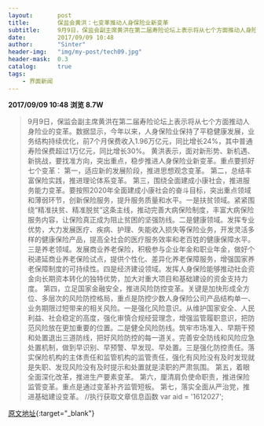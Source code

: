 ```yaml
---
layout:       post
title:        保监会黄洪：七变革推动人身保险业新变革
subtitle:     9月9日，保监会副主席黄洪在第二届寿险论坛上表示将从七个方面推动人身险业的变革。
date:         2017/09/09 10:48
author:       "Sinter"
header-img:   "img/my-post/tech09.jpg"
header-mask:  0.3
catalog:      true
tags:
    - 界面新闻
---
```


**2017/09/09 10:48**  **浏览 8.7W**

> 9月9日，保监会副主席黄洪在第二届寿险论坛上表示将从七个方面推动人身险业的变革。数据显示，今年以来，人身保险业保持了平稳健康发展，业务结构持续优化，前7个月保费收入1.96万亿元，同比增长24%，其中普通寿险保费超过1万亿元，同比增长30%。
黄洪表示，面对新形势、新机遇、新挑战，要找准方向，突出重点，稳步推进人身保险业新变革。重点要抓好七个变革：
第一，适应新的发展阶段，推进思想观念变革。
第二，总结丰富保险实践，推进理论体系变革。
第三，围绕全面建成小康社会，推进服务能力变革。要按照2020年全面建成小康社会的奋斗目标，突出重点领域和薄弱环节，创新保险服务，提升服务质量和水平。一是扶贫领域。紧紧围绕“精准扶贫、精准脱贫”这条主线，推动完善大病保险制度，丰富大病保险服务内容，让保险真正成为阻止贫困的坚强防线。二是健康领域。发挥专业优势，大力发展医疗、疾病、护理、失能收入损失等保险业务，开发灵活多样的健康保险产品，提高全社会的医疗服务效率和老百姓的健康保障水平。三是养老领域。发展商业养老保险，积极参与企业年金和职业年金，做好个税递延商业养老保险试点，提供个性化、差异化养老保障服务，增强国家养老保障制度的可持续性。四是经济建设领域。发挥人身保险能够推动社会资金向长期资本转化的独特优势，加大对重大项目和基础建设的资金支持力度。
第四，立足国家金融安全，推进风险防控变革。关键是加快形成全方位、多层次的风险防控格局，重点是防控少数人身保险公司产品结构单一、业务期限过短带来的相关风险。一是强化风险意识。从维护国家安全、人民利益、社会稳定的高度，强化审慎合规经营理念，增强监管履职意识，把防范风险放在更加重要的位置。二是健全风险防线。筑牢市场准入、早期干预和处置退出三道防线，把好风险防控的每一道关。完善安全防线和风险应急处置机制，做到早识别、早预警、早发现、早处置。三是强化防控责任。落实保险机构的主体责任和监管机构的监管责任，强化有风险没有及时发现就是失职、发现风险没有及时提示和处置就是渎职的严肃氛围。
第五，着眼全面深化改革，推进生产要素变革。
第六，厘清肩负使命职责，推进保险监管变革。重点是通过变革补齐监管短板。
第七，落实全面从严治党，推进基础建设变革。
	//执行获取文章信息函数
	var aid = '1612027';


[原文地址](http://www.jiemian.com/article/1612027.html){:target="_blank"}


